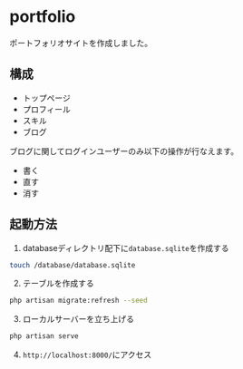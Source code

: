 # portfolio

ポートフォリオサイトを作成しました。

## 構成
- トップページ
- プロフィール
- スキル
- ブログ

ブログに関してログインユーザーのみ以下の操作が行なえます。
- 書く
- 直す
- 消す

## 起動方法
1. databaseディレクトリ配下に`database.sqlite`を作成する
```bash
touch /database/database.sqlite
```
2. テーブルを作成する
```bash
php artisan migrate:refresh --seed
```
3. ローカルサーバーを立ち上げる
```bash
php artisan serve
```
4. `http://localhost:8000/`にアクセス
